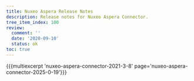 ```yaml
---
title: Nuxeo Aspera Release Notes
description: Release notes for Nuxeo Aspera Connector.
tree_item_index: 100
review:
  comment: ''
  date: '2020-09-10'
  status: ok
toc: true
---
```


{{{multiexcerpt 'nuxeo-aspera-connector-2021-3-8' page='nuxeo-aspera-connector-2025-0-19'}}}
